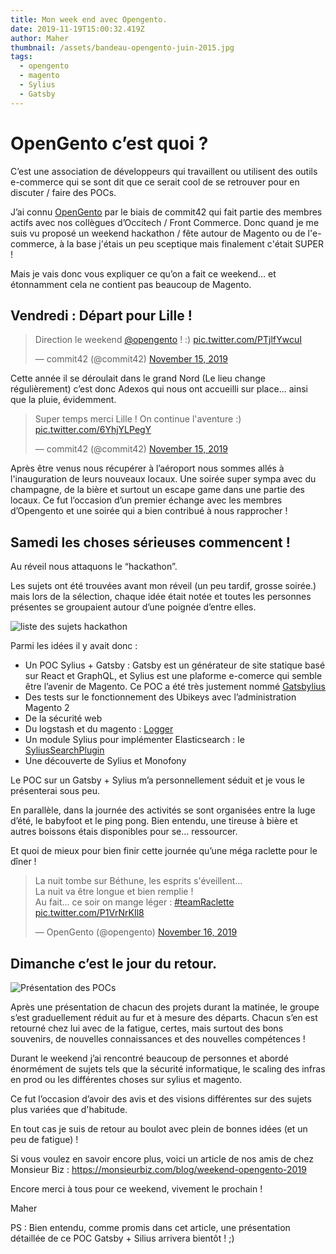 ```yaml
---
title: Mon week end avec Opengento.
date: 2019-11-19T15:00:32.419Z
author: Maher
thumbnail: /assets/bandeau-opengento-juin-2015.jpg
tags:
  - opengento
  - magento
  - Sylius
  - Gatsby
---
```

# OpenGento c’est quoi ?

C’est une association de développeurs qui travaillent ou utilisent des outils e-commerce qui se sont dit que ce serait cool de se retrouver pour en discuter / faire des POCs. 

J’ai connu [OpenGento](https://opengento.fr/) par le biais de commit42 qui fait partie des membres actifs avec nos collègues d’Occitech / Front Commerce. Donc quand je me suis vu proposé un weekend hackathon / fête autour de Magento ou de l'e-commerce, à la base j'étais un peu sceptique mais finalement c'était SUPER !

Mais je vais donc vous expliquer ce qu’on a fait ce weekend… et étonnamment cela ne contient pas beaucoup de Magento.

## Vendredi : Départ pour Lille !

<blockquote class="twitter-tweet"><p lang="en" dir="ltr">Direction le weekend <a href="https://twitter.com/opengento?ref_src=twsrc%5Etfw">@opengento</a> ! :) <a href="https://t.co/PTjlfYwcuI">pic.twitter.com/PTjlfYwcuI</a></p>&mdash; commit42 (@commit42) <a href="https://twitter.com/commit42/status/1195335106526896128?ref_src=twsrc%5Etfw">November 15, 2019</a></blockquote> <script async src="https://platform.twitter.com/widgets.js" charset="utf-8"></script>

Cette année il se déroulait dans le grand Nord (Le lieu change régulièrement) c’est donc Adexos qui nous ont accueilli sur place… ainsi que la pluie, évidemment.

<blockquote class="twitter-tweet"><p lang="fr" dir="ltr">Super temps merci Lille ! On continue l&#39;aventure :) <a href="https://t.co/6YhjYLPegY">pic.twitter.com/6YhjYLPegY</a></p>&mdash; commit42 (@commit42) <a href="https://twitter.com/commit42/status/1195365487682691073?ref_src=twsrc%5Etfw">November 15, 2019</a></blockquote> <script async src="https://platform.twitter.com/widgets.js" charset="utf-8"></script>

Après être venus nous récupérer à l’aéroport nous sommes allés à l'inauguration de leurs nouveaux locaux. Une soirée super sympa avec du champagne, de la bière et surtout un escape game dans une partie des locaux.
Ce fut l’occasion d’un premier échange avec les membres d’Opengento et une soirée qui a bien contribué à nous rapprocher !

## Samedi les choses sérieuses commencent !

Au réveil nous attaquons le “hackathon”.

Les sujets ont été trouvées avant mon réveil (un peu tardif, grosse soirée.) mais lors de la sélection, chaque idée était notée et toutes les personnes présentes se groupaient autour d’une poignée d’entre elles.

![liste des sujets hackathon](/assets/img_20191117_144043-1.jpg "liste des sujets hackathon")

Parmi les idées il y avait donc : 

* Un POC Sylius + Gatsby : Gatsby est un générateur de site statique basé sur React et GraphQL, et Sylius est une plaforme e-comerce qui semble être l’avenir de Magento. Ce POC a été très justement nommé [Gatsbylius](https://github.com/opengento/gatsbylius) 
* Des tests sur le fonctionnement des Ubikeys avec l’administration Magento 2
* De la sécurité web
* Du logstash et du magento : [Logger](https://github.com/opengento/logger)
* Un module Sylius pour implémenter Elasticsearch : le [SyliusSearchPlugin](https://github.com/monsieurbiz/SyliusSearchPlugin)
* Une découverte de Sylius et Monofony

Le POC sur un Gatsby + Sylius m’a personnellement séduit et je vous le présenterai sous peu.

En parallèle, dans la journée des activités se sont organisées entre la luge d’été, le babyfoot et le ping pong. 
Bien entendu, une tireuse à bière et autres boissons étais disponibles pour se... ressourcer.

Et quoi de mieux pour bien finir cette journée qu’une méga raclette pour le dîner ! 

<blockquote class="twitter-tweet"><p lang="fr" dir="ltr">La nuit tombe sur Béthune, les esprits s&#39;éveillent...<br>La nuit va être longue et bien remplie !<br>Au fait... ce soir on mange léger : <a href="https://twitter.com/hashtag/teamRaclette?src=hash&amp;ref_src=twsrc%5Etfw">#teamRaclette</a> <a href="https://t.co/P1VrNrKIl8">pic.twitter.com/P1VrNrKIl8</a></p>&mdash; OpenGento (@opengento) <a href="https://twitter.com/opengento/status/1195738109578743810?ref_src=twsrc%5Etfw">November 16, 2019</a></blockquote> <script async src="https://platform.twitter.com/widgets.js" charset="utf-8"></script>

## Dimanche c’est le jour du retour.

![Présentation des POCs](/assets/presentation_gatsby-1.jpg "Présentation des POCs")

Après une présentation de chacun des projets durant la matinée, le groupe s’est graduellement réduit au fur et à mesure des départs.
Chacun s’en est retourné chez lui avec de la fatigue, certes, mais surtout des bons souvenirs, de nouvelles connaissances et des nouvelles compétences !

Durant le weekend j’ai rencontré beaucoup de personnes et abordé énormément de sujets tels que la sécurité informatique, le scaling des infras en prod ou les différentes choses sur sylius et magento. 

Ce fut l’occasion d’avoir des avis et des visions différentes sur des sujets plus variées que d'habitude.

En tout cas je suis de retour au boulot avec plein de bonnes idées (et un peu de fatigue) !

Si vous voulez en savoir encore plus, voici un article de nos amis de chez Monsieur Biz : <https://monsieurbiz.com/blog/weekend-opengento-2019>

Encore merci à tous pour ce weekend, vivement le prochain !

Maher

PS : Bien entendu, comme promis dans cet article, une présentation détaillée de ce POC Gatsby + Silius arrivera bientôt ! ;)
